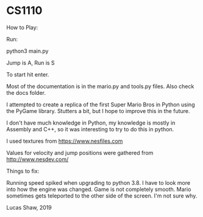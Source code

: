 # CS1110

How to Play:

Run:

python3 main.py

Jump is A, Run is S

To start hit enter.

Most of the documentation is in the mario.py and tools.py files. Also check the docs folder.

I attempted to create a replica of the first Super Mario Bros in Python using the PyGame library. Stutters a bit, but I hope to improve this in the future.

I don't have much knowledge in Python, my knowledge is mostly in Assembly and C++, so it was interesting to try to do this in python.

I used textures from https://www.nesfiles.com

Values for velocity and jump positions were gathered from http://www.nesdev.com/

Things to fix:

Running speed spiked when upgrading to python 3.8. I have to look more into how the engine was changed.
Game is not completely smooth.
Mario sometimes gets teleported to the other side of the screen. I'm not sure why.

Lucas Shaw, 2019
